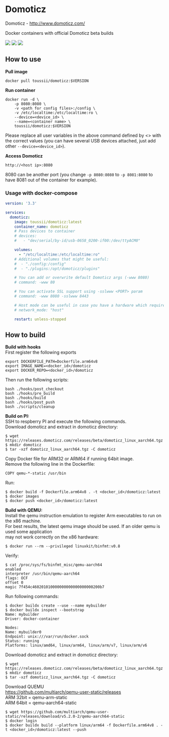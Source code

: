 Domoticz
======
Domoticz - http://www.domoticz.com/

Docker containers with official Domoticz beta builds

[![](https://images.microbadger.com/badges/image/toussii/domoticz.svg)](https://microbadger.com/images/toussii/domoticz "Get your own image badge on microbadger.com")
[![](https://images.microbadger.com/badges/version/toussii/domoticz.svg)](https://microbadger.com/images/toussii/domoticz "Get your own version badge on microbadger.com")
[![](https://images.microbadger.com/badges/license/toussii/domoticz.svg)](https://microbadger.com/images/toussii/domoticz "Get your own license badge on microbadger.com")
## How to use

**Pull image**

```
docker pull toussii/domoticz:$VERSION
```

**Run container**

```
docker run -d \
    -p 8080:8080 \
    -v <path for config files>:/config \
    -v /etc/localtime:/etc/localtime:ro \
    --device=<device_id> \
    --name=<container name> \ 
    toussii/domoticz:$VERSION
```

Please replace all user variables in the above command defined by <> with the correct values (you can have several USB devices attached, just add other `--device=<device_id>`).

**Access Domoticz**

```
http://<host ip>:8080
```

8080 can be another port (you change `-p 8080:8080` to `-p 8081:8080` to have 8081 out of the container for example).

### Usage with docker-compose

```yaml
version: '3.3'

services:
  domoticz:
    image: toussii/domoticz:latest
    container_name: domoticz
    # Pass devices to container
    # devices:
    #   - "dev/serial/by-id/usb-0658_0200-if00:/dev/ttyACM0"

    volumes:
      - "/etc/localtime:/etc/localtime:ro"
    # Additional volumes that might be useful:
    #  - "./config:/config"
    #  - "./plugins:/opt/domoticz/plugins"

    # You can add or overwrite default Domoticz args (-www 8080)
    # command: -www 80

    # You can activate SSL support using -sslwww <PORT> param
    # command: -www 8080 -sslwww 8443

    # Host mode can be useful in case you have a hardware which requires host network access
    # network_mode: "host"

    restart: unless-stopped
```
## How to build

**Build with hooks**  
First register the following exports
```
export DOCKERFILE_PATH=Dockerfile.arm64v8
export IMAGE_NAME=<docker_id>/domoticz
export DOCKER_REPO=<docker_id>/domoticz
```
Then run the following scripts:
```
bash ./hooks/post_checkout
bash ./hooks/pre_build
bash ./hooks/build
bash ./hooks/post_push
bash ./scripts/cleanup
```
**Build on PI:**  
SSH to respberry PI and execute the following commands.  
Download domoticz and extract in domoticz directory:  
```
$ wget https://releases.domoticz.com/releases/beta/domoticz_linux_aarch64.tgz
$ mkdir domoticz
$ tar -xzf domoticz_linux_aarch64.tgz -C domoticz
```
Copy Docker file for ARM32 or ARM64 if running 64bit image.  
Remove the following line in the Dockerfile:  
```
COPY qemu-*-static /usr/bin  
```
Run:  
```
$ docker build -f Dockerfile.arm64v8 . -t <docker_id>/domoticz:latest
$ docker images
$ docker push <docker_id>/domoticz:latest
```
**Build with QEMU:**  
Install the qemu instruction emulation to register Arm executables to run on the x86 machine.  
For best results, the latest qemu image should be used. If an older qemu is used some application  
may not work correctly on the x86 hardware:  
```
$ docker run --rm --privileged linuxkit/binfmt:v0.8
```
Verify:  
```
$ cat /proc/sys/fs/binfmt_misc/qemu-aarch64
enabled
interpreter /usr/bin/qemu-aarch64
flags: OCF
offset 0
magic 7f454c460201010000000000000000000200b7
```
Run following commands:  
```
$ docker buildx create --use --name mybuilder
$ docker buildx inspect --bootstrap
Name: mybuilder
Driver: docker-container

Nodes:
Name: mybuilder0
Endpoint: unix:///var/run/docker.sock
Status: running
Platforms: linux/amd64, linux/arm64, linux/arm/v7, linux/arm/v6
```
Download domoticz and extract in domoticz directory:  
```
$ wget https://releases.domoticz.com/releases/beta/domoticz_linux_aarch64.tgz
$ mkdir domoticz
$ tar -xzf domoticz_linux_aarch64.tgz -C domoticz
```

Download QUEMU  
https://github.com/multiarch/qemu-user-static/releases  
ARM 32bit = qemu-arm-static  
ARM 64bit = qemu-aarch64-static  
```
$ wget https://github.com/multiarch/qemu-user-static/releases/download/v5.2.0-2/qemu-aarch64-static
$ docker login
$ docker buildx build --platform linux/arm64 -f Dockerfile.arm64v8 . -t <docker_id>/domoticz:latest --push
```
